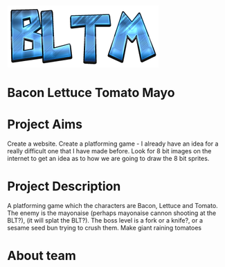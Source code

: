 ![BLTM](/img/logo.png)

# Bacon Lettuce Tomato Mayo

# Project Aims
Create a website.
Create a platforming game - I already have an idea for a really difficult one that I have made before. Look for 8 bit images on the internet to get an idea as to how we are going to draw the 8 bit sprites.


# Project Description

A platforming game which the characters are Bacon, Lettuce and Tomato. The enemy is the mayonaise (perhaps mayonaise cannon shooting at the BLT?), (it will splat the BLT?). The boss level is a fork or a knife?, or a sesame seed bun trying to crush them.
Make giant raining tomatoes

# About team
